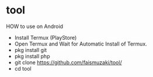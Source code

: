 # tool

HOW to use on Android
* Install Termux (PlayStore)
* Open Termux and Wait for Automatic Install of Termux.
* pkg install git
* pkg install php
* git clone https://github.com/faismuzaki/tool/
* cd tool
